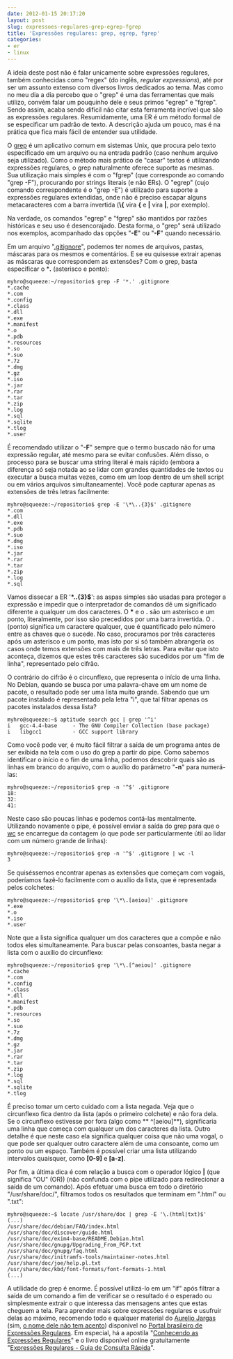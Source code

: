 ```yaml
---
date: 2012-01-15 20:17:20
layout: post
slug: expressoes-regulares-grep-egrep-fgrep
title: 'Expressões regulares: grep, egrep, fgrep'
categories:
- er
- linux
---
```


A ideia deste post não é falar unicamente sobre expressões regulares, também conhecidas como "regex" (do inglês, _regular expressions_), até por ser um assunto extenso com diversos livros dedicados ao tema. Mas como no meu dia a dia percebo que o "grep" é uma das ferramentas que mais utilizo, convém falar um pouquinho dele e seus primos "egrep" e "fgrep". Sendo assim, acaba sendo difícil não citar esta ferramenta incrível que são as expressões regulares. Resumidamente, uma ER é um método formal de se especificar um padrão de texto. A descrição ajuda um pouco, mas é na prática que fica mais fácil de entender sua utilidade.

O [grep](http://www.gnu.org/software/grep/manual/grep.html) é um aplicativo comum em sistemas Unix, que procura pelo texto especificado em um arquivo ou na entrada padrão (caso nenhum arquivo seja utilizado). Como o método mais prático de "casar" textos é utilizando expressões regulares, o grep naturalmente oferece suporte as mesmas. Sua utilização mais simples é com o "fgrep" (que corresponde ao comando "grep -F"), procurando por strings literais (e não ERs). O "egrep" (cujo comando correspondente é o "grep -E") é utilizado para suporte a expressões regulares extendidas, onde não é preciso escapar alguns metacaracteres com a barra invertida (**\\{** vira **{** e **\|** vira **|**, por exemplo).

Na verdade, os comandos "egrep" e "fgrep" são mantidos por razões históricas e seu uso é desencorajado. Desta forma, o "grep" será utilizado nos exemplos, acompanhado das opções "**-E**" ou "**-F**" quando necessário.

Em um arquivo "[.gitignore](http://blog.myhro.info/2011/08/git-para-principiantes/)", podemos ter nomes de arquivos, pastas, máscaras para os mesmos e comentários. E se eu quisesse extrair apenas as máscaras que correspondem as extensões? Com o grep, basta especificar o ***.** (asterisco e ponto):

    myhro@squeeze:~/repositorio$ grep -F '*.' .gitignore
    *.cache
    *.com
    *.config
    *.class
    *.dll
    *.exe
    *.manifest
    *.o
    *.pdb
    *.resources
    *.so
    *.suo
    *.7z
    *.dmg
    *.gz
    *.iso
    *.jar
    *.rar
    *.tar
    *.zip
    *.log
    *.sql
    *.sqlite
    *.tlog
    *.user

É recomendado utilizar o "**-F**" sempre que o termo buscado não for uma expressão regular, até mesmo para se evitar confusões. Além disso, o processo para se buscar uma string literal é mais rápido (embora a diferença só seja notada ao se lidar com grandes quantidades de textos ou executar a busca muitas vezes, como em um loop dentro de um shell script ou em vários arquivos simultaneamente). Você pode capturar apenas as extensões de três letras facilmente:

    myhro@squeeze:~/repositorio$ grep -E '\*\..{3}$' .gitignore
    *.com
    *.dll
    *.exe
    *.pdb
    *.suo
    *.dmg
    *.iso
    *.jar
    *.rar
    *.tar
    *.zip
    *.log
    *.sql

Vamos dissecar a ER '**\*\..{3}$**': as aspas simples são usadas para proteger a expressão e impedir que o interpretador de comandos dê um significado diferente a qualquer um dos caracteres. O **\*** e o **\.** são um asterisco e um ponto, literalmente, por isso são precedidos por uma barra invertida. O **.** (ponto) significa um caractere qualquer, que é quantificado pelo número entre as chaves que o sucede. No caso, procuramos por três caracteres após um asterisco e um ponto, mas isto por si só também abrangeria os casos onde temos extensões com mais de três letras. Para evitar que isto aconteça, dizemos que estes três caracteres são sucedidos por um "fim de linha", representado pelo cifrão.

O contrário do cifrão é o circunflexo, que representa o início de uma linha. No Debian, quando se busca por uma palavra-chave em um nome de pacote, o resultado pode ser uma lista muito grande. Sabendo que um pacote instalado é representado pela letra "i", que tal filtrar apenas os pacotes instalados dessa lista?

    myhro@squeeze:~$ aptitude search gcc | grep '^i'
    i   gcc-4.4-base     - The GNU Compiler Collection (base package)
    i   libgcc1          - GCC support library

Como você pode ver, é muito fácil filtrar a saída de um programa antes de ser exibida na tela com o uso do grep a partir do pipe. Como sabemos identificar o início e o fim de uma linha, podemos descobrir quais são as linhas em branco do arquivo, com o auxílio do parâmetro "**-n**" para numerá-las:

    myhro@squeeze:~/repositorio$ grep -n '^$' .gitignore
    18:
    32:
    41:

Neste caso são poucas linhas e podemos contá-las mentalmente. Utilizando novamente o pipe, é possível enviar a saída do grep para que o [wc](http://www.unix.com/man-page/posix/1posix/wc/) se encarregue da contagem (o que pode ser particularmente útil ao lidar com um número grande de linhas):

    myhro@squeeze:~/repositorio$ grep -n '^$' .gitignore | wc -l
    3

Se quiséssemos encontrar apenas as extensões que começam com vogais, poderíamos fazê-lo facilmente com o auxílio da lista, que é representada pelos colchetes:

    myhro@squeeze:~/repositorio$ grep '\*\.[aeiou]' .gitignore
    *.exe
    *.o
    *.iso
    *.user

Note que a lista significa qualquer um dos caracteres que a compõe e não todos eles simultaneamente. Para buscar pelas consoantes, basta negar a lista com o auxílio do circunflexo:

    myhro@squeeze:~/repositorio$ grep '\*\.[^aeiou]' .gitignore
    *.cache
    *.com
    *.config
    *.class
    *.dll
    *.manifest
    *.pdb
    *.resources
    *.so
    *.suo
    *.7z
    *.dmg
    *.gz
    *.jar
    *.rar
    *.tar
    *.zip
    *.log
    *.sql
    *.sqlite
    *.tlog

É preciso tomar um certo cuidado com a lista negada. Veja que o circunflexo fica dentro da lista (após o primeiro colchete) e não fora dela. Se o circunflexo estivesse por fora (algo como ** ^[aeiou]**), significaria uma linha que começa com qualquer um dos caracteres da lista. Outro detalhe é que neste caso ela significa qualquer coisa que não uma vogal, o que pode ser qualquer outro caractere além de uma consoante, como um ponto ou um espaço. Também é possível criar uma lista utilizando intervalos quaisquer, como **[0-9]** e **[a-z]**.

Por fim, a última dica é com relação a busca com o operador lógico **|** (que significa "OU" (OR)) (não confunda com o pipe utilizado para redirecionar a saída de um comando). Após efetuar uma busca em todo o diretório "/usr/share/doc/", filtramos todos os resultados que terminam em ".html" ou ".txt":

    myhro@squeeze:~$ locate /usr/share/doc | grep -E '\.(html|txt)$'
    (...)
    /usr/share/doc/debian/FAQ/index.html
    /usr/share/doc/discover/guide.html
    /usr/share/doc/exim4-base/README.Debian.html
    /usr/share/doc/gnupg/Upgrading_From_PGP.txt
    /usr/share/doc/gnupg/faq.html
    /usr/share/doc/initramfs-tools/maintainer-notes.html
    /usr/share/doc/joe/help.pl.txt
    /usr/share/doc/kbd/font-formats/font-formats-1.html
    (...)

A utilidade do grep é enorme. É possível utilizá-lo em um "if" após filtrar a saída de um comando a fim de verificar se o resultado é o esperado ou simplesmente extrair o que interessa das mensagens antes que estas cheguem a tela. Para aprender mais sobre expressões regulares e usufruir delas ao máximo, recomendo todo e qualquer material do [Aurelio Jargas](http://aurelio.net/) (sim, [o nome dele não tem acento](http://aurelio.net/blog/2011/05/26/aos-33-descobri-que-meu-nome-nao-tem-acento/)) disponível no [Portal brasileiro de Expressões Regulares](http://aurelio.net/regex/). Em especial, há a apostila "[Conhecendo as Expressões Regulares](http://aurelio.net/regex/apostila-conhecendo-regex.pdf)" e o livro disponível online gratuitamente "[Expressões Regulares - Guia de Consulta Rápida](http://aurelio.net/regex/guia/)".
